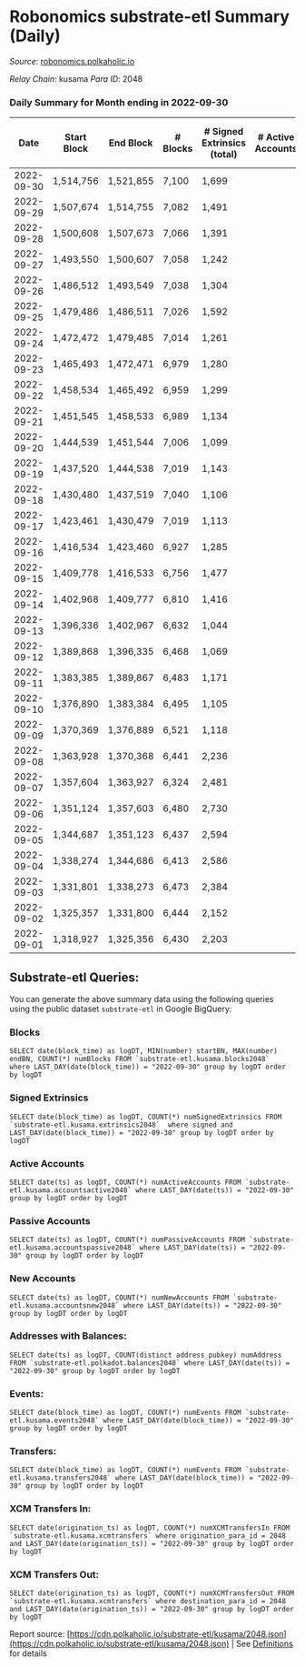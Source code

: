 # Robonomics substrate-etl Summary (Daily)

_Source_: [robonomics.polkaholic.io](https://robonomics.polkaholic.io)

*Relay Chain*: kusama
*Para ID*: 2048



### Daily Summary for Month ending in 2022-09-30


| Date | Start Block | End Block | # Blocks | # Signed Extrinsics (total) | # Active Accounts | # Passive | # New | # Addresses with Balances | # Events | # Transfers | # XCM Transfers In | # XCM Transfers Out | Issues | 
| ---- | ----------- | --------- | -------- | --------------------------- | ----------------- | --------- | ----- | ------------------------- | -------- | ----------- | ------------------ | ------------------- | ------ |
| 2022-09-30 | 1,514,756 | 1,521,855 | 7,100 | 1,699 |  |  |  | 2,783 | 42,966 | 7  |   |   |  |
| 2022-09-29 | 1,507,674 | 1,514,755 | 7,082 | 1,491 |  |  |  |  | 42,085 | 4  |   |   |  |
| 2022-09-28 | 1,500,608 | 1,507,673 | 7,066 | 1,391 |  |  |  |  | 41,761 | 4  |   |   |  |
| 2022-09-27 | 1,493,550 | 1,500,607 | 7,058 | 1,242 |  |  |  |  | 41,096 | 8  |   |   |  |
| 2022-09-26 | 1,486,512 | 1,493,549 | 7,038 | 1,304 |  |  |  |  | 41,171 | 6  |   |   |  |
| 2022-09-25 | 1,479,486 | 1,486,511 | 7,026 | 1,592 |  |  |  |  | 42,047 | 7  |   |   |  |
| 2022-09-24 | 1,472,472 | 1,479,485 | 7,014 | 1,261 |  |  |  |  | 40,643 | 5 ($4.97) |   |   |  |
| 2022-09-23 | 1,465,493 | 1,472,471 | 6,979 | 1,280 |  |  |  |  | 40,562 | 7 ($857.90) |   |   |  |
| 2022-09-22 | 1,458,534 | 1,465,492 | 6,959 | 1,299 |  |  |  |  | 40,586 | 8 ($4,982.65) |   |   |  |
| 2022-09-21 | 1,451,545 | 1,458,533 | 6,989 | 1,134 |  |  |  |  | 39,908 | 5 ($1,375.29) |   |   |  |
| 2022-09-20 | 1,444,539 | 1,451,544 | 7,006 | 1,099 |  |  |  |  | 39,698 | 6 ($5,665.28) |   |   |  |
| 2022-09-19 | 1,437,520 | 1,444,538 | 7,019 | 1,143 |  |  |  | 2,744 | 39,961 | 7 ($2,796.98) |   |   |  |
| 2022-09-18 | 1,430,480 | 1,437,519 | 7,040 | 1,106 |  |  |  | 2,742 | 39,886 | 8 ($44,539.85) |   |   |  |
| 2022-09-17 | 1,423,461 | 1,430,479 | 7,019 | 1,113 |  |  |  | 2,741 | 39,754 | 4 ($105.41) |   |   |  |
| 2022-09-16 | 1,416,534 | 1,423,460 | 6,927 | 1,285 |  |  |  | 2,739 | 40,100 | 4 ($2.49) |   |   |  |
| 2022-09-15 | 1,409,778 | 1,416,533 | 6,756 | 1,477 |  |  |  | 2,737 | 40,322 | 8 ($4,141.38) |   |   |  |
| 2022-09-14 | 1,402,968 | 1,409,777 | 6,810 | 1,416 |  |  |  | 2,734 | 40,275 | 9 ($10,412.73) |   |   |  |
| 2022-09-13 | 1,396,336 | 1,402,967 | 6,632 | 1,044 |  |  |  | 2,727 | 37,873 | 6 ($31.58) |   |   |  |
| 2022-09-12 | 1,389,868 | 1,396,335 | 6,468 | 1,069 |  |  |  |  | 37,169 | 9 ($2,330.80) |   |   |  |
| 2022-09-11 | 1,383,385 | 1,389,867 | 6,483 | 1,171 |  |  |  |  | 37,707 | 9 ($506.03) |   |   |  |
| 2022-09-10 | 1,376,890 | 1,383,384 | 6,495 | 1,105 |  |  |  |  | 37,433 | 17 ($1,019.83) |   |   |  |
| 2022-09-09 | 1,370,369 | 1,376,889 | 6,521 | 1,118 |  |  |  |  | 37,627 | 3 ($3.73) |   |   |  |
| 2022-09-08 | 1,363,928 | 1,370,368 | 6,441 | 2,236 |  |  |  | 2,715 | 40,474 | 1 ($480.12) | 1 ($0.005) |   |  |
| 2022-09-07 | 1,357,604 | 1,363,927 | 6,324 | 2,481 |  |  |  | 2,713 | 40,565 | 2 ($289.93) |   |   |  |
| 2022-09-06 | 1,351,124 | 1,357,603 | 6,480 | 2,730 |  |  |  | 2,713 | 42,559 | 5 ($352.05) |   |   |  |
| 2022-09-05 | 1,344,687 | 1,351,123 | 6,437 | 2,594 |  |  |  | 2,713 | 42,080 | 9 ($3,422.17) |   |   |  |
| 2022-09-04 | 1,338,274 | 1,344,686 | 6,413 | 2,586 |  |  |  | 2,713 | 42,000 | 44 ($3,886.76) |   |   |  |
| 2022-09-03 | 1,331,801 | 1,338,273 | 6,473 | 2,384 |  |  |  | 2,710 | 41,374 | 9 ($532.12) |   |   |  |
| 2022-09-02 | 1,325,357 | 1,331,800 | 6,444 | 2,152 |  |  |  | 2,709 | 40,333 | 8 ($1,048.51) |   |   |  |
| 2022-09-01 | 1,318,927 | 1,325,356 | 6,430 | 2,203 |  |  |  | 2,707 | 40,390 | 6 ($350.86) |   |   |  |

## Substrate-etl Queries:
You can generate the above summary data using the following queries using the public dataset `substrate-etl` in Google BigQuery:


### Blocks
```
SELECT date(block_time) as logDT, MIN(number) startBN, MAX(number) endBN, COUNT(*) numBlocks FROM `substrate-etl.kusama.blocks2048`  where LAST_DAY(date(block_time)) = "2022-09-30" group by logDT order by logDT
```


### Signed Extrinsics
```
SELECT date(block_time) as logDT, COUNT(*) numSignedExtrinsics FROM `substrate-etl.kusama.extrinsics2048`  where signed and LAST_DAY(date(block_time)) = "2022-09-30" group by logDT order by logDT
```


### Active Accounts
```
SELECT date(ts) as logDT, COUNT(*) numActiveAccounts FROM `substrate-etl.kusama.accountsactive2048` where LAST_DAY(date(ts)) = "2022-09-30" group by logDT order by logDT
```


### Passive Accounts
```
SELECT date(ts) as logDT, COUNT(*) numPassiveAccounts FROM `substrate-etl.kusama.accountspassive2048` where LAST_DAY(date(ts)) = "2022-09-30" group by logDT order by logDT
```


### New Accounts
```
SELECT date(ts) as logDT, COUNT(*) numNewAccounts FROM `substrate-etl.kusama.accountsnew2048` where LAST_DAY(date(ts)) = "2022-09-30" group by logDT order by logDT
```


### Addresses with Balances:
```
SELECT date(ts) as logDT, COUNT(distinct address_pubkey) numAddress FROM `substrate-etl.polkadot.balances2048` where LAST_DAY(date(ts)) = "2022-09-30" group by logDT order by logDT
```


### Events:
```
SELECT date(block_time) as logDT, COUNT(*) numEvents FROM `substrate-etl.kusama.events2048` where LAST_DAY(date(block_time)) = "2022-09-30" group by logDT order by logDT
```


### Transfers:
```
SELECT date(block_time) as logDT, COUNT(*) numEvents FROM `substrate-etl.kusama.transfers2048` where LAST_DAY(date(block_time)) = "2022-09-30" group by logDT order by logDT
```


### XCM Transfers In:
```
SELECT date(origination_ts) as logDT, COUNT(*) numXCMTransfersIn FROM `substrate-etl.kusama.xcmtransfers` where origination_para_id = 2048 and LAST_DAY(date(origination_ts)) = "2022-09-30" group by logDT order by logDT
```


### XCM Transfers Out:
```
SELECT date(origination_ts) as logDT, COUNT(*) numXCMTransfersOut FROM `substrate-etl.kusama.xcmtransfers` where destination_para_id = 2048 and LAST_DAY(date(origination_ts)) = "2022-09-30" group by logDT order by logDT
```



Report source: [https://cdn.polkaholic.io/substrate-etl/kusama/2048.json](https://cdn.polkaholic.io/substrate-etl/kusama/2048.json) | See [Definitions](/DEFINITIONS.md) for details
